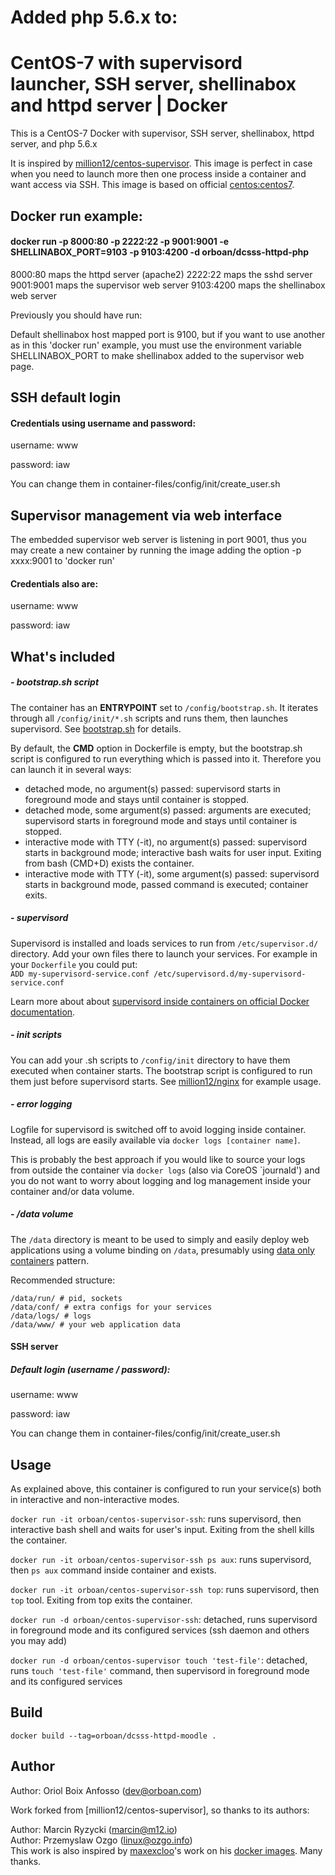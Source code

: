 # Added php 5.6.x to:
# CentOS-7 with supervisord launcher, SSH server, shellinabox and httpd server | Docker

This is a CentOS-7 Docker with supervisor, SSH server, shellinabox, httpd server, and php 5.6.x

It is inspired by [million12/centos-supervisor](https://registry.hub.docker.com/u/million12/centos-supervisor/). This image is perfect in case when you need to launch more then one process inside a container and want access via SSH. This image is based on official [centos:centos7](https://registry.hub.docker.com/_/centos/).

## Docker run example:

#### docker run -p 8000:80 -p 2222:22 -p 9001:9001 -e SHELLINABOX_PORT=9103 -p 9103:4200 -d orboan/dcsss-httpd-php

8000:80 maps the httpd server (apache2)
2222:22 maps the sshd server
9001:9001 maps the supervisor web server
9103:4200 maps the shellinabox web server

Previously you should have run:

Default shellinabox host mapped port is 9100, but if you want to use another as in this 'docker run' example, you must use the environment variable SHELLINABOX_PORT to make shellinabox added to the supervisor web page.


## SSH default login 
#### Credentials using username and password:
username: www

password: iaw

You can change them in container-files/config/init/create_user.sh

## Supervisor management via web interface

The embedded supervisor web server is listening in port 9001, thus you may create a new container by running the image adding the option
-p xxxx:9001 to 'docker run'

#### Credentials also are:
username: www

password: iaw

## What's included

##### - bootstrap.sh script

The container has an **ENTRYPOINT** set to `/config/bootstrap.sh`. It iterates through all `/config/init/*.sh` scripts and runs them, then launches supervisord. See [bootstrap.sh](container-files/config/bootstrap.sh) for details.

By default, the **CMD** option in Dockerfile is empty, but the bootstrap.sh script is configured to run everything which is passed into it. Therefore you can launch it in several ways:
* detached mode, no argument(s) passed: supervisord starts in foreground mode and stays until container is stopped.
* detached mode, some argument(s) passed: arguments are executed; supervisord starts in foreground mode and stays until container is stopped.
* interactive mode with TTY (-it), no argument(s) passed: supervisord starts in background mode; interactive bash waits for user input. Exiting from bash (CMD+D) exists the container.
* interactive mode with TTY (-it), some argument(s) passed: supervisord starts in background mode, passed command is executed; container exits.

##### - supervisord

Supervisord is installed and loads services to run from `/etc/supervisor.d/` directory. Add your own files there to launch your services. For example in your `Dockerfile` you could put:  
```ADD my-supervisord-service.conf /etc/supervisord.d/my-supervisord-service.conf```

Learn more about about [supervisord inside containers on official Docker documentation](https://docs.docker.com/articles/using_supervisord/).

##### - init scripts

You can add your .sh scripts to `/config/init` directory to have them executed when container starts. The bootstrap script is configured to run them just before supervisord starts. See [million12/nginx](https://github.com/million12/docker-nginx) for example usage.

##### - error logging

Logfile for supervisord is switched off to avoid logging inside container. Instead, all logs are easily available via `docker logs [container name]`.

This is probably the best approach if you would like to source your logs from outside the container via `docker logs` (also via CoreOS `journald') and you do not want to worry about logging and log management inside your container and/or data volume.

##### - /data volume

The `/data` directory is meant to be used to simply and easily deploy web applications using a volume binding on `/data`, presumably using [data only containers](https://docs.docker.com/userguide/dockervolumes/) pattern.

Recommended structure:  
```
/data/run/ # pid, sockets
/data/conf/ # extra configs for your services
/data/logs/ # logs
/data/www/ # your web application data
```

####  SSH server
##### Default login (username / password):
username: www

password: iaw

You can change them in container-files/config/init/create_user.sh


## Usage

As explained above, this container is configured to run your service(s) both in interactive and non-interactive modes.
  
`docker run -it orboan/centos-supervisor-ssh`: runs supervisord, then interactive bash shell and waits for user's input. Exiting from the shell kills the container.

`docker run -it orboan/centos-supervisor-ssh ps aux`:  runs supervisord, then `ps aux` command inside container and exists.

`docker run -it orboan/centos-supervisor-ssh top`:  runs supervisord, then `top` tool. Exiting from top exits the container.

`docker run -d orboan/centos-supervisor-ssh`: detached, runs supervisord in foreground mode and its configured services (ssh daemon and others you may add)

`docker run -d orboan/centos-supervisor touch 'test-file'`: detached, runs `touch 'test-file'` command, then supervisord in foreground mode and its configured services


## Build

`docker build --tag=orboan/dcsss-httpd-moodle .`


## Author

Author: Oriol Boix Anfosso (<dev@orboan.com>)

Work forked from [million12/centos-supervisor], so thanks to its authors:

Author: Marcin Ryzycki (<marcin@m12.io>)  
Author: Przemyslaw Ozgo (<linux@ozgo.info>)  
This work is also inspired by [maxexcloo](https://github.com/maxexcloo)'s work on his [docker images](https://github.com/maxexcloo/Docker). Many thanks.
